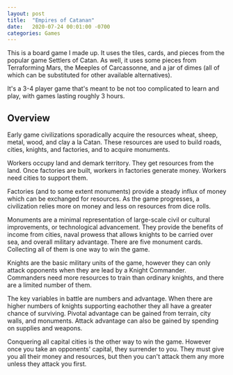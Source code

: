 ```yaml
---
layout: post
title:  "Empires of Catanan"
date:   2020-07-24 00:01:00 -0700
categories: Games
---
```


This is a board game I made up.  It uses the tiles, cards, and pieces from the popular game Settlers of Catan.  As well, it uses some pieces from Terraforming Mars, the Meeples of Carcassonne, and a jar of dimes (all of which can be substituted for other available alternatives). 

It's a 3-4 player game that's meant to be not too complicated to learn and play, with games lasting roughly 3 hours.  

## Overview

Early game civilizations sporadically acquire the resources wheat, sheep, metal, wood, and clay a la Catan.  These resources are used to build roads, cities, knights, and factories, and to acquire monuments.  

Workers occupy land and demark territory.  They get resources from the land.  Once factories are built, workers in factories generate money.  Workers need cities to support them.

Factories (and to some extent monuments) provide a steady influx of money which can be exchanged for resources.  As the game progresses, a civilization relies more on money and less on resources from dice rolls.

Monuments are a minimal representation of large-scale civil or cultural improvements, or technological advancement.  They provide the benefits of income from cities, naval prowess that allows knights to be carried over sea, and overall military advantage.  There are five monument cards.  Collecting all of them is one way to win the game.  

Knights are the basic military units of the game, however they can only attack opponents when they are lead by a Knight Commander.  Commanders need more resources to train than ordinary knights, and there are a limited number of them.

The key variables in battle are numbers and advantage.  When there are higher numbers of knights supporting eachother they all have a greater chance of surviving.  Pivotal advantage can be gained from terrain, city walls, and monuments.  Attack advantage can also be gained by spending on supplies and weapons.

Conquering all capital cities is the other way to win the game.  However once you take an opponents' capital, they surrender to you.  They must give you all their money and resources, but then you can't attack them any more unless they attack you first. 


